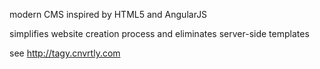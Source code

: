 modern CMS inspired by HTML5 and AngularJS

simplifies website creation process and eliminates server-side templates

see http://tagy.cnvrtly.com
